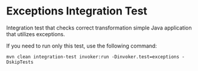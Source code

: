 # Exceptions Integration Test

Integration test that checks correct transformation simple Java application
that utilizes exceptions. 

If you need to run only this test, use the following command:

```shell
mvn clean integration-test invoker:run -Dinvoker.test=exceptions -DskipTests
```
